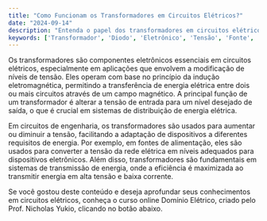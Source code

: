```yaml
---
title: "Como Funcionam os Transformadores em Circuitos Elétricos?"
date: "2024-09-14"
description: "Entenda o papel dos transformadores em circuitos elétricos e sua importância na engenharia."
keywords: ['Transformador', 'Diodo', 'Eletrônico', 'Tensão', 'Fonte', 'Transistor', 'Componente']
---
```


Os transformadores são componentes eletrônicos essenciais em circuitos elétricos, especialmente em aplicações que envolvem a modificação de níveis de tensão. Eles operam com base no princípio da indução eletromagnética, permitindo a transferência de energia elétrica entre dois ou mais circuitos através de um campo magnético. A principal função de um transformador é alterar a tensão de entrada para um nível desejado de saída, o que é crucial em sistemas de distribuição de energia elétrica.

Em circuitos de engenharia, os transformadores são usados para aumentar ou diminuir a tensão, facilitando a adaptação de dispositivos a diferentes requisitos de energia. Por exemplo, em fontes de alimentação, eles são usados para converter a tensão da rede elétrica em níveis adequados para dispositivos eletrônicos. Além disso, transformadores são fundamentais em sistemas de transmissão de energia, onde a eficiência é maximizada ao transmitir energia em alta tensão e baixa corrente.

Se você gostou deste conteúdo e deseja aprofundar seus conhecimentos em circuitos elétricos, conheça o curso online Domínio Elétrico, criado pelo Prof. Nicholas Yukio, clicando no botão abaixo.